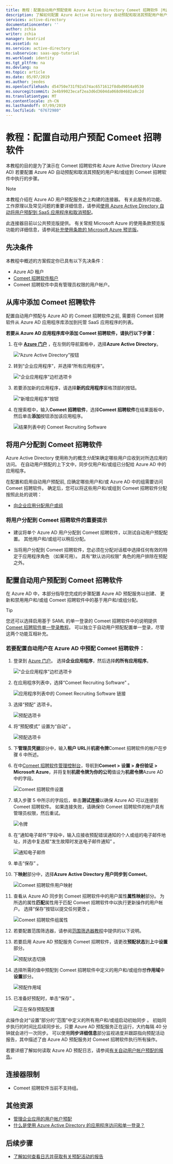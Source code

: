 ```yaml
---
title: 教程：配置自动用户预配使用 Azure Active Directory Comeet 招聘软件 |Microsoft Docs
description: 了解如何配置 Azure Active Directory 自动预配和取消其预配用户帐户添加到 Comeet 招聘软件。
services: active-directory
documentationcenter: ''
author: zchia
writer: zchia
manager: beatrizd
ms.assetid: na
ms.service: active-directory
ms.subservice: saas-app-tutorial
ms.workload: identity
ms.tgt_pltfrm: na
ms.devlang: na
ms.topic: article
ms.date: 05/07/2019
ms.author: jeedes
ms.openlocfilehash: d54750e731f92a574ac6571612f8dbd9054a9530
ms.sourcegitcommit: 2e4b99023ecaf2ea3d6d3604da068d04682a8c2d
ms.translationtype: MT
ms.contentlocale: zh-CN
ms.lasthandoff: 07/09/2019
ms.locfileid: "67672980"
---
```

# <a name="tutorial-configure-comeet-recruiting-software-for-automatic-user-provisioning"></a>教程：配置自动用户预配 Comeet 招聘软件

本教程的目的是为了演示在 Comeet 招聘软件和 Azure Active Directory (Azure AD) 若要配置 Azure AD 自动预配和取消其预配的用户和/或组到 Comeet 招聘软件中执行的步骤。

> [!NOTE]
> 本教程介绍在 Azure AD 用户预配服务之上构建的连接器。 有关此服务的功能、工作原理以及常见问题的重要详细信息，请参阅[使用 Azure Active Directory 自动将用户预配到 SaaS 应用程序和取消预配](../manage-apps/user-provisioning.md)。
>
> 此连接器目前以公共预览版提供。 有关常规 Microsoft Azure 的使用条款预览版功能的详细信息，请参阅[补充使用条款的 Microsoft Azure 预览版](https://azure.microsoft.com/support/legal/preview-supplemental-terms/)。

## <a name="prerequisites"></a>先决条件

本教程中概述的方案假定你已具有以下先决条件：

* Azure AD 租户
* [Comeet 招聘软件租户](https://www.comeet.co/)
* Comeet 招聘软件中具有管理员权限的用户帐户。

## <a name="add-comeet-recruiting-software-from-the-gallery"></a>从库中添加 Comeet 招聘软件

配置自动用户预配与 Azure AD 的 Comeet 招聘软件之前, 需要将 Comeet 招聘软件从 Azure AD 应用程序库添加到托管 SaaS 应用程序的列表。

**若要从 Azure AD 应用程序库中添加 Comeet 招聘软件，请执行以下步骤：**

1. 在中 **[Azure 门户](https://portal.azure.com)** ，在左侧的导航窗格中，选择**Azure Active Directory**。

    ![“Azure Active Directory”按钮](common/select-azuread.png)

2. 转到“企业应用程序”，并选择“所有应用程序”。  

    ![“企业应用程序”边栏选项卡](common/enterprise-applications.png)

3. 若要添加新的应用程序，请选择**新的应用程序**窗格顶部的按钮。

    ![“新增应用程序”按钮](common/add-new-app.png)

4. 在搜索框中，输入**Comeet 招聘软件**，选择**Comeet 招聘软件**在结果面板中，然后单击**添加**按钮添加该应用程序。

    ![结果列表中的 Comeet Recruiting Software](common/search-new-app.png)

## <a name="assigning-users-to-comeet-recruiting-software"></a>将用户分配到 Comeet 招聘软件

Azure Active Directory 使用称为的概念*分配*来确定哪些用户应收到对所选应用的访问。 在自动用户预配的上下文中，同步仅用户和/或组已分配给 Azure AD 中的应用程序。

在配置和启用自动用户预配前, 应确定哪些用户和/或 Azure AD 中的组需要访问 Comeet 招聘软件。 确定后，您可以将这些用户和/或组到 Comeet 招聘软件分配按照此处的说明：

* [向企业应用分配用户或组](../manage-apps/assign-user-or-group-access-portal.md)

### <a name="important-tips-for-assigning-users-to-comeet-recruiting-software"></a>将用户分配到 Comeet 招聘软件的重要提示

* 建议将单个 Azure AD 用户分配到 Comeet 招聘软件，以测试自动用户预配配置。 其他用户和/或组可以稍后分配。

* 当将用户分配到 Comeet 招聘软件，您必须在分配对话框中选择任何有效的特定于应用程序角色 （如果可用）。 具有“默认访问权限”  角色的用户排除在预配之外。

## <a name="configuring-automatic-user-provisioning-to-comeet-recruiting-software"></a>配置自动用户预配到 Comeet 招聘软件 

在 Azure AD 中，本部分指导您完成的步骤配置 Azure AD 预配服务以创建、 更新和禁用用户和/或组 Comeet 招聘软件中的基于用户和/或组分配。

> [!TIP]
> 您还可以选择启用基于 SAML 的单一登录的 Comeet 招聘软件中的说明提供[Comeet 招聘软件单一登录教程](comeetrecruitingsoftware-tutorial.md)。 可以独立于自动用户预配配置单一登录，尽管这两个功能互相补充。

### <a name="to-configure-automatic-user-provisioning-for-comeet-recruiting-software-in-azure-ad"></a>若要配置自动用户在 Azure AD 中预配 Comeet 招聘软件：

1. 登录到 [Azure 门户](https://portal.azure.com)。 选择**企业应用程序**，然后选择**的所有应用程序**。

    ![“企业应用程序”边栏选项卡](common/enterprise-applications.png)

2. 在应用程序列表中，选择“Comeet Recruiting Software”  。

    ![应用程序列表中的 Comeet Recruiting Software 链接](common/all-applications.png)

3. 选择“预配”  选项卡。

    ![预配选项卡](common/provisioning.png)

4. 将“预配模式”  设置为“自动”  。

    ![预配选项卡](common/provisioning-automatic.png)

5. 下**管理员凭据**部分中，输入**租户 URL**并**机密令牌**Comeet 招聘软件的帐户在步骤 6 中所述。

6. 在中[Comeet 招聘软件管理控制台](https://app.comeet.co/)，导航到**Comeet > 设置 > 身份验证 > Microsoft Azure**，并将复制**机密令牌为你的公司**值设为**机密令牌**Azure AD 中的字段。

    ![Comeet 招聘软件设置](./media/comeet-recruiting-software-provisioning-tutorial/secret-token-1.png)

7. 填入步骤 5 中所示的字段后，单击**测试连接**以确保 Azure AD 可以连接到 Comeet 招聘软件。 如果连接失败，请确保你 Comeet 招聘软件的帐户具有管理员权限，然后重试。

    ![令牌](common/provisioning-testconnection-token.png)

8. 在“通知电子邮件”字段中，输入应接收预配错误通知的个人或组的电子邮件地址，并选中复选框“发生故障时发送电子邮件通知”   。

    ![通知电子邮件](common/provisioning-notification-email.png)

9. 单击“保存”  。

10. 下**映射**部分中，选择**Azure Active Directory 用户同步到 Comeet**。

    ![Comeet 招聘软件用户映射](media/comeet-recruiting-software-provisioning-tutorial/user-mappings.png)

11. 查看从 Azure AD 同步到 Comeet 招聘软件中的用户属性**属性映射**部分。 为所选的属性**匹配**属性用于匹配 Comeet 招聘软件中以执行更新操作的用户帐户。 选择“保存”按钮以提交任何更改  。

    ![Comeet 招聘软件组属性](media/comeet-recruiting-software-provisioning-tutorial/user-mapping-attributes.png)

12. 若要配置范围筛选器，请参阅[范围筛选器教程](../manage-apps/define-conditional-rules-for-provisioning-user-accounts.md)中提供的以下说明。

13. 若要启用 Azure AD 预配服务 Comeet 招聘软件，请更改**预配状态**到**上**中**设置**部分。

    ![预配状态切换](common/provisioning-toggle-on.png)

14. 选择所需的值中预配到 Comeet 招聘软件中定义的用户和/或组你想**作用域**中**设置**部分。

    ![预配作用域](common/provisioning-scope.png)

15. 已准备好预配时，单击“保存”  。

    ![正在保存预配配置](common/provisioning-configuration-save.png)

此操作会对“设置”部分的“范围”中定义的所有用户和/或组启动初始同步   。 初始同步执行的时间比后续同步长，只要 Azure AD 预配服务正在运行，大约每隔 40 分钟就会进行一次同步。 可以使用**同步详细信息**部分监视进度并跟踪指向预配活动报告，其中描述了由 Azure AD 预配服务对 Comeet 招聘软件执行所有操作。

若要详细了解如何读取 Azure AD 预配日志，请参阅[有关自动用户帐户预配的报告](../manage-apps/check-status-user-account-provisioning.md)。

## <a name="connector-limitations"></a>连接器限制

* Comeet 招聘软件当前不支持组。

## <a name="additional-resources"></a>其他资源

* [管理企业应用的用户帐户预配](../manage-apps/configure-automatic-user-provisioning-portal.md)
* [什么是使用 Azure Active Directory 的应用程序访问和单一登录？](../manage-apps/what-is-single-sign-on.md)

## <a name="next-steps"></a>后续步骤

* [了解如何查看日志并获取有关预配活动的报告](../manage-apps/check-status-user-account-provisioning.md)

